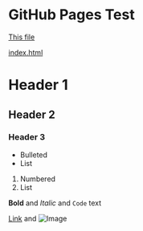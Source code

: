 # GitHub Pages Test

[This file](https://github.com/decoherer/pagetest/edit/master/README.md)

[index.html](https://github.com/decoherer/pagetest/edit/master/index.html)

# Header 1
## Header 2
### Header 3

- Bulleted
- List

1. Numbered
2. List

**Bold** and _Italic_ and `Code` text

[Link](url) and ![Image](src)
```

